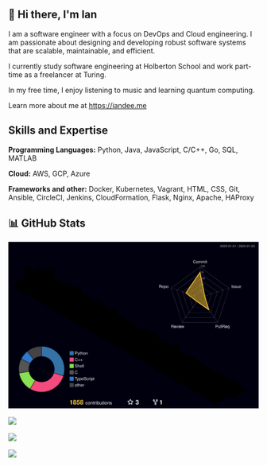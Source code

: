 ## 💫 Hi there, I'm Ian

I am a software engineer with a focus on DevOps and Cloud engineering.
I am passionate about designing and developing robust software systems that are
scalable, maintainable, and efficient.

I currently study software engineering at Holberton School and work part-time as a freelancer at Turing.

In my free time, I enjoy listening to music and learning quantum computing.

Learn more about me at https://iandee.me

## Skills and Expertise

**Programming Languages:** Python, Java, JavaScript, C/C++, Go, SQL, MATLAB

**Cloud:** AWS, GCP, Azure

**Frameworks and other:** Docker, Kubernetes, Vagrant, HTML, CSS, Git, Ansible, CircleCI, Jenkins, CloudFormation, Flask, Nginx, Apache, HAProxy

## 📊 GitHub Stats

![](./profile-3d-contrib/profile-night-rainbow.svg)

![](https://github-readme-stats.vercel.app/api?username=dr8co&theme=radical&hide_border=true&include_all_commits=true&count_private=true)

![](https://github-readme-streak-stats.herokuapp.com/?user=dr8co&theme=radical&hide_border=true)

![](https://github-readme-stats.vercel.app/api/top-langs/?username=dr8co&theme=radical&hide_border=true&include_all_commits=true&count_private=true&layout=compact)


